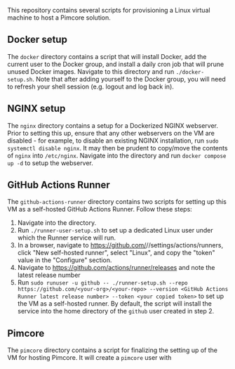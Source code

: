 This repository contains several scripts for provisioning a Linux virtual machine to host a Pimcore solution.

## Docker setup
The `docker` directory contains a script that will install Docker, add the current user to the Docker group, and install a daily cron job that will prune unused Docker images. Navigate to this directory and run `./docker-setup.sh`. Note that after adding yourself to the Docker group, you will need to refresh your shell session (e.g. logout and log back in).

## NGINX setup
The `nginx` directory contains a setup for a Dockerized NGINX webserver. Prior to setting this up, ensure that any other webservers on the VM are disabled - for example, to disable an existing NGINX installation, run `sudo systemctl disable nginx`. It may then be prudent to copy/move the contents of `nginx` into `/etc/nginx`. Navigate into the directory and run `docker compose up -d` to setup the webserver.

## GitHub Actions Runner
The `github-actions-runner` directory contains two scripts for setting up this VM as a self-hosted GitHub Actions Runner. Follow these steps:
1. Navigate into the directory.
2. Run `./runner-user-setup.sh` to set up a dedicated Linux user under which the Runner service will run.
3. In a browser, navigate to https://github.com/<your-org>/<your-repo>/settings/actions/runners, click "New self-hosted runner", select "Linux", and copy the "token" value in the "Configure" section. 
4. Navigate to https://github.com/actions/runner/releases and note the latest release number
5. Run `sudo runuser -u github -- ./runner-setup.sh --repo https://github.com/<your-org>/<your-repo> --version <GitHub Actions Runner latest release number> --token <your copied token>` to set up the VM as a self-hosted runner. By default, the script will install the service into the home directory of the `github` user created in step 2.

## Pimcore
The `pimcore` directory contains a script for finalizing the setting up of the VM for hosting Pimcore. It will create a `pimcore` user with 
